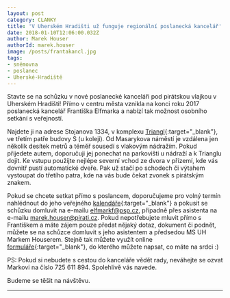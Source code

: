 ```yaml
---
layout: post
category: CLANKY
title: 'V Uherském Hradišti už funguje regionální poslanecká kancelář'
date: 2018-01-10T12:06:00.032Z
author: Marek Houser
authorId: marek.houser
image: /posts/frantakancl.jpg
tags: 
- sněmovna 
- poslanec 
- Uherské-Hradiště
---
```

Stavte se na schůzku v nové poslanecké kanceláři pod pirátskou vlajkou v Uherském Hradišti! Přímo v centru města vznikla na konci roku 2017 poslanecká kancelář Františka Elfmarka a nabízí tak možnost osobního setkání s veřejností.

Najdete ji na adrese Stojanova 1334, v komplexu [Triangl](https://www.google.cz/maps/search/stojanova+1334/@49.0659177,17.4569568,17z/data=!3m1!4b1?hl=cs){:target="_blank"}, ve třetím patře budovy S (u kolejí). Od Masarykova náměstí je vzdálena jen několik desítek metrů a téměř sousedí s vlakovým nádražím. Pokud přijedete autem, doporučuji jej ponechat na parkovišti u nádraží a k Trianglu dojít. Ke vstupu použijte nejlépe severní vchod ze dvora v přízemí, kde vás dovnitř pustí automatické dveře. Pak už stačí po schodech či výtahem vystoupat do třetího patra, kde na vás bude čekat zvonek s pirátským znakem.

Pokud se chcete setkat přímo s poslancem, doporučujeme pro volný termín nahlédnout do jeho veřejného [kalendáře](https://calendar.google.com/calendar/r?cid=frantisek.elfmark@gmail.com){:target="_blank"} a pokusit se schůzku domluvit na e-mailu elfmarkf@psp.cz, případně přes asistenta na e-mailu marek.houser@pirati.cz. Pokud nepotřebujete mluvit přímo s Františkem a máte zájem pouze předat nějaký dotaz, dokument či podnět, můžete se na schůzce domluvit s jeho asistentem a předsedou MS UH Markem Houserem. Stejně tak můžete využít online [formuláře](https://docs.google.com/forms/d/1NjMuQnu0SmY44A4hN1HMoW8dfy6USDrllrUov6t0GY8/prefill){:target="_blank"}, do kterého můžete napsat, co máte na srdci :)

PS: Pokud si nebudete s cestou do kanceláře vědět rady, neváhejte se ozvat Markovi na číslo 725 611 894. Spolehlivě vás navede.

Budeme se těšit na návštěvu.

- - -
